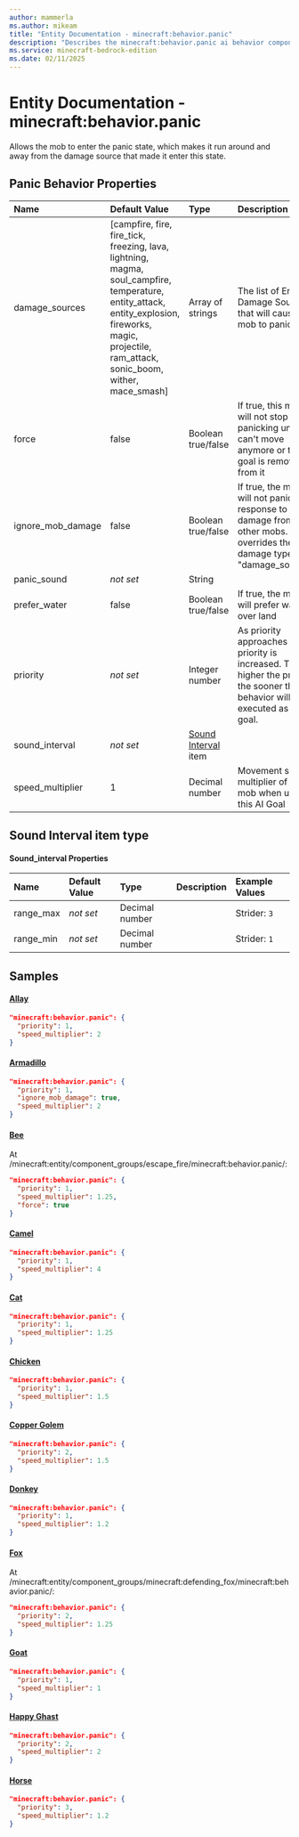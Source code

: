 ```yaml
---
author: mammerla
ms.author: mikeam
title: "Entity Documentation - minecraft:behavior.panic"
description: "Describes the minecraft:behavior.panic ai behavior component"
ms.service: minecraft-bedrock-edition
ms.date: 02/11/2025 
---
```


# Entity Documentation - minecraft:behavior.panic

Allows the mob to enter the panic state, which makes it run around and away from the damage source that made it enter this state.


## Panic Behavior Properties

|Name       |Default Value |Type |Description |Example Values |
|:----------|:-------------|:----|:-----------|:------------- |
| damage_sources | [campfire, fire, fire_tick, freezing, lava, lightning, magma, soul_campfire, temperature, entity_attack, entity_explosion, fireworks, magic, projectile, ram_attack, sonic_boom, wither, mace_smash] | Array of strings | The list of Entity Damage Sources that will cause this mob to panic | Polar Bear: `["campfire","fire","fire_tick","freezing","lightning","lava","magma","temperature","soul_campfire"]` | 
| force | false | Boolean true/false | If true, this mob will not stop panicking until it can't move anymore or the goal is removed from it | Bee: `true` | 
| ignore_mob_damage | false | Boolean true/false | If true, the mob will not panic in response to damage from other mobs. This overrides the damage types in "damage_sources" | Armadillo: `true` | 
| panic_sound | *not set* | String |  | Strider: `"panic"` | 
| prefer_water | false | Boolean true/false | If true, the mob will prefer water over land | Turtle: `true` | 
| priority | *not set* | Integer number | As priority approaches 0, the priority is increased. The higher the priority, the sooner this behavior will be executed as a goal. | Allay: `1`, Copper Golem: `2`, Horse: `3` | 
| sound_interval | *not set* | [Sound Interval](#sound-interval-item-type) item |  | Strider: `{"range_min":1,"range_max":3}` | 
| speed_multiplier | 1 | Decimal number | Movement speed multiplier of the mob when using this AI Goal | Allay: `2`, Bee: `1.25`, Camel: `4` | 

## Sound Interval item type

#### Sound_interval Properties

|Name       |Default Value |Type |Description |Example Values |
|:----------|:-------------|:----|:-----------|:------------- |
| range_max | *not set* | Decimal number |  | Strider: `3` | 
| range_min | *not set* | Decimal number |  | Strider: `1` | 

## Samples

#### [Allay](https://github.com/Mojang/bedrock-samples/tree/preview/behavior_pack/entities/allay.json)


```json
"minecraft:behavior.panic": {
  "priority": 1,
  "speed_multiplier": 2
}
```

#### [Armadillo](https://github.com/Mojang/bedrock-samples/tree/preview/behavior_pack/entities/armadillo.json)


```json
"minecraft:behavior.panic": {
  "priority": 1,
  "ignore_mob_damage": true,
  "speed_multiplier": 2
}
```

#### [Bee](https://github.com/Mojang/bedrock-samples/tree/preview/behavior_pack/entities/bee.json)

At /minecraft:entity/component_groups/escape_fire/minecraft:behavior.panic/: 

```json
"minecraft:behavior.panic": {
  "priority": 1,
  "speed_multiplier": 1.25,
  "force": true
}
```

#### [Camel](https://github.com/Mojang/bedrock-samples/tree/preview/behavior_pack/entities/camel.json)


```json
"minecraft:behavior.panic": {
  "priority": 1,
  "speed_multiplier": 4
}
```

#### [Cat](https://github.com/Mojang/bedrock-samples/tree/preview/behavior_pack/entities/cat.json)


```json
"minecraft:behavior.panic": {
  "priority": 1,
  "speed_multiplier": 1.25
}
```

#### [Chicken](https://github.com/Mojang/bedrock-samples/tree/preview/behavior_pack/entities/chicken.json)


```json
"minecraft:behavior.panic": {
  "priority": 1,
  "speed_multiplier": 1.5
}
```

#### [Copper Golem](https://github.com/Mojang/bedrock-samples/tree/preview/behavior_pack/entities/copper_golem.json)


```json
"minecraft:behavior.panic": {
  "priority": 2,
  "speed_multiplier": 1.5
}
```

#### [Donkey](https://github.com/Mojang/bedrock-samples/tree/preview/behavior_pack/entities/donkey.json)


```json
"minecraft:behavior.panic": {
  "priority": 1,
  "speed_multiplier": 1.2
}
```

#### [Fox](https://github.com/Mojang/bedrock-samples/tree/preview/behavior_pack/entities/fox.json)

At /minecraft:entity/component_groups/minecraft:defending_fox/minecraft:behavior.panic/: 

```json
"minecraft:behavior.panic": {
  "priority": 2,
  "speed_multiplier": 1.25
}
```

#### [Goat](https://github.com/Mojang/bedrock-samples/tree/preview/behavior_pack/entities/goat.json)


```json
"minecraft:behavior.panic": {
  "priority": 1,
  "speed_multiplier": 1
}
```

#### [Happy Ghast](https://github.com/Mojang/bedrock-samples/tree/preview/behavior_pack/entities/happy_ghast.json)


```json
"minecraft:behavior.panic": {
  "priority": 2,
  "speed_multiplier": 2
}
```

#### [Horse](https://github.com/Mojang/bedrock-samples/tree/preview/behavior_pack/entities/horse.json)


```json
"minecraft:behavior.panic": {
  "priority": 3,
  "speed_multiplier": 1.2
}
```

